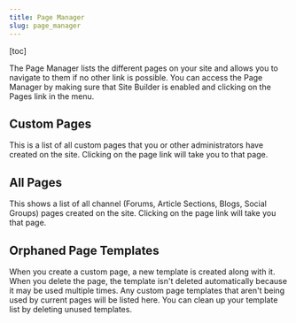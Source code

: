 ```yaml
---
title: Page Manager
slug: page_manager
---
```

[toc]

The Page Manager lists the different pages on your site and allows you to navigate to them if no other link is possible. You can access the Page Manager by making sure that Site Builder is enabled and clicking on the Pages link in the menu.

## Custom Pages
This is a list of all custom pages that you or other administrators have created on the site. Clicking on the page link will take you to that page.

## All Pages
This shows a list of all channel (Forums, Article Sections, Blogs, Social Groups) pages created on the site. Clicking on the page link will take you that page.

## Orphaned Page Templates
When you create a custom page, a new template is created along with it. When you delete the page, the template isn't deleted automatically because it may be used multiple times. Any custom page templates that aren't being used by current pages will be listed here. You can clean up your template list by deleting unused templates.